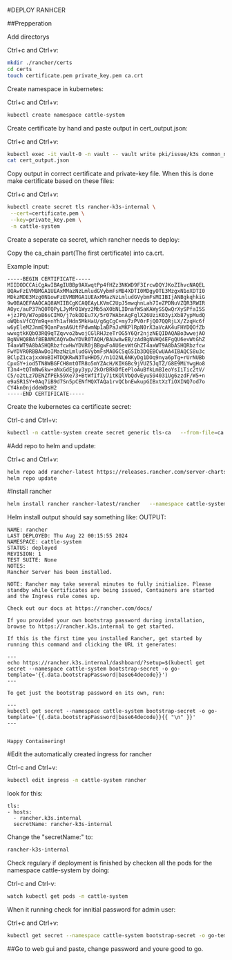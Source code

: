 #DEPLOY RANHCER

##Prepperation

Add directorys

Ctrl+c and Ctrl+v:
```bash
mkdir ./rancher/certs
cd certs
touch certificate.pem private_key.pem ca.crt
```

Create namespace in kubernetes:

Ctrl+c and Ctrl+v:
```bash
kubectl create namespace cattle-system
```

Create certificate by hand and paste output in cert_output.json:

Ctrl+c and Ctrl+v:
```bash
kubectl exec -it vault-0 -n vault -- vault write pki/issue/k3s common_name="rancher.k3s.internal" alt_names="rancher.k3s.internal" ttl="168h" > cert_output.json
cat cert_output.json
```
Copy output in correct certificate and private-key file.
When this is done make certificate based on these files:

Ctrl+c and Ctrl+v:
```bash
kubectl create secret tls rancher-k3s-internal \
 --cert=certificate.pem \
 --key=private_key.pem \
 -n cattle-system
```

Create a seperate ca secret, which rancher needs to deploy:

Copy the ca_chain part(The first certificate) into ca.crt.

Example input:
```console
-----BEGIN CERTIFICATE-----
MIIDODCCAiCgAwIBAgIUBBp9AXwqtPp4fHZz3NKWD9F3IrcwDQYJKoZIhvcNAQEL
BQAwFzEVMBMGA1UEAxMMazNzLmludGVybmFsMB4XDTI0MDgyOTE3MzgxN1oXDTI0
MDkzMDE3Mzg0N1owFzEVMBMGA1UEAxMMazNzLmludGVybmFsMIIBIjANBgkqhkiG
9w0BAQEFAAOCAQ8AMIIBCgKCAQEAyLKVmC2UpJ5mwqhnLah7IeZPDNuVZQR3RWIR
AOyc/auP37hQ0TQPyLJyMrO1Wyz2Mb5aX0bNLIDnafWSaKAWySSQwQrXySPfaI5S
+jzJP0/W7opB6sCIMO/j7okODEu7X/5r07WAbnAgFglX26UziK03yiXb87ypMudQ
oWQbsVfCQYm9q+nYh1afHdn5MkHaU/g6gCgC+my7zPV0rFjQO7QQRjLX/ZzqHc6f
w6yEleM2JnmE9QanPasA6UtfPdwmNp1aBPaJxMKPlRpN0rX3aVcAK4uFHYDQOfZb
wwxgtkKQbO3RQ9qTZqvvo2bwojCGlRHJzeTrOG5Y6Qr2njzNEQIDAQABo3wwejAO
BgNVHQ8BAf8EBAMCAQYwDwYDVR0TAQH/BAUwAwEB/zAdBgNVHQ4EFgQU6evWtGhZ
T4axWT9A8bASHQRbzfcwHwYDVR0jBBgwFoAU6evWtGhZT4axWT9A8bASHQRbzfcw
FwYDVR0RBBAwDoIMazNzLmludGVybmFsMA0GCSqGSIb3DQEBCwUAA4IBAQCS8u3c
BClpZ1cajxxWoBIHTDQKRwN3TuHHD5//n1O2NL6NKyDg1DOq9nya6pTg+rUrNUBb
CpxGY+iod5TN8WBGFCH8mtOTR8o5mYZAcH/KIKGBc9jVUZ5JqTZ/G8E9MiYwgHo8
T3n4+tQTmNw6kw+aNxGdEjpy3yp/2kOrBRkDfEePloAuBfkLmBIeoYsIiTic2tV/
C5/o2tLz7DENZfPEk59Xe73+BtWfIfIy7itKQlVbQdvEyuS94031Ug6zzdF/W5+n
e9aSR1SY+0Aq7iB9d7Sn5pCENfMQXTAQa1rvQCbnEwkupGIBxtXzTiOXINQ7od7o
CY4kn0njddeWDsH2
-----END CERTIFICATE-----
```

Create the kubernetes ca certificate secret:

Ctrl-c and Ctrl+v:
```bash
kubectl -n cattle-system create secret generic tls-ca   --from-file=ca.crt
```

#Add repo to helm and update:

Ctrl+c and Ctrl+v:
```bash
helm repo add rancher-latest https://releases.rancher.com/server-charts/latest
helm repo update
```
#Install rancher
```bash
helm install rancher rancher-latest/rancher   --namespace cattle-system   --set hostname="rancher.k3s.internal"   --set ingress.tls.source=secret
```

Helm install output should say something like:
OUTPUT:
```console
NAME: rancher
LAST DEPLOYED: Thu Aug 22 00:15:55 2024
NAMESPACE: cattle-system
STATUS: deployed
REVISION: 1
TEST SUITE: None
NOTES:
Rancher Server has been installed.

NOTE: Rancher may take several minutes to fully initialize. Please standby while Certificates are being issued, Containers are started and the Ingress rule comes up.

Check out our docs at https://rancher.com/docs/

If you provided your own bootstrap password during installation, browse to https://rancher.k3s.internal to get started.

If this is the first time you installed Rancher, get started by running this command and clicking the URL it generates:

---
echo https://rancher.k3s.internal/dashboard/?setup=$(kubectl get secret --namespace cattle-system bootstrap-secret -o go-template='{{.data.bootstrapPassword|base64decode}}')
---

To get just the bootstrap password on its own, run:

---
kubectl get secret --namespace cattle-system bootstrap-secret -o go-template='{{.data.bootstrapPassword|base64decode}}{{ "\n" }}'
---


Happy Containering!
```

#Edit the automatically created ingress for rancher

Ctrl-c and Ctrl+v:
```bash
kubectl edit ingress -n cattle-system rancher
```

look for this:
```console
tls:
- hosts:
  - rancher.k3s.internal
  secretName: rancher-k3s-internal
```
Change the "secretName:" to:
```bash
rancher-k3s-internal
```

Check regulary if deployment is finished by checken all the pods for the namespace cattle-system by doing:

Ctrl-c and Ctrl-v:
```bash
watch kubectl get pods -n cattle-system
```

When it running check for innitial password for admin user:

Ctrl+c and Ctrl+v:
```bash
kubectl get secret --namespace cattle-system bootstrap-secret -o go-template='{{.data.bootstrapPassword|base64decode}}{{ "\n" }}'
```

##Go to web gui and paste, change password and youre good to go.

